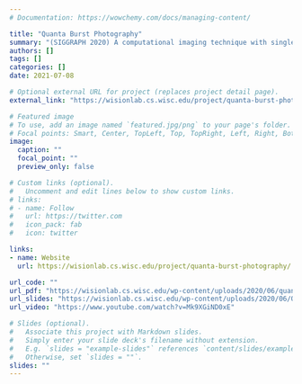 ```yaml
---
# Documentation: https://wowchemy.com/docs/managing-content/

title: "Quanta Burst Photography"
summary: "(SIGGRAPH 2020) A computational imaging technique with single-photon cameras enables ultra-low light photography"
authors: []
tags: []
categories: []
date: 2021-07-08

# Optional external URL for project (replaces project detail page).
external_link: "https://wisionlab.cs.wisc.edu/project/quanta-burst-photography/"

# Featured image
# To use, add an image named `featured.jpg/png` to your page's folder.
# Focal points: Smart, Center, TopLeft, Top, TopRight, Left, Right, BottomLeft, Bottom, BottomRight.
image:
  caption: ""
  focal_point: ""
  preview_only: false

# Custom links (optional).
#   Uncomment and edit lines below to show custom links.
# links:
# - name: Follow
#   url: https://twitter.com
#   icon_pack: fab
#   icon: twitter

links:
- name: Website
  url: https://wisionlab.cs.wisc.edu/project/quanta-burst-photography/

url_code: ""
url_pdf: "https://wisionlab.cs.wisc.edu/wp-content/uploads/2020/06/quanta_burst_photography_wision.pdf"
url_slides: "https://wisionlab.cs.wisc.edu/wp-content/uploads/2020/06/QuantaBurstPhotography.pptx"
url_video: "https://www.youtube.com/watch?v=Mk9XGiND0xE"

# Slides (optional).
#   Associate this project with Markdown slides.
#   Simply enter your slide deck's filename without extension.
#   E.g. `slides = "example-slides"` references `content/slides/example-slides.md`.
#   Otherwise, set `slides = ""`.
slides: ""
---
```

